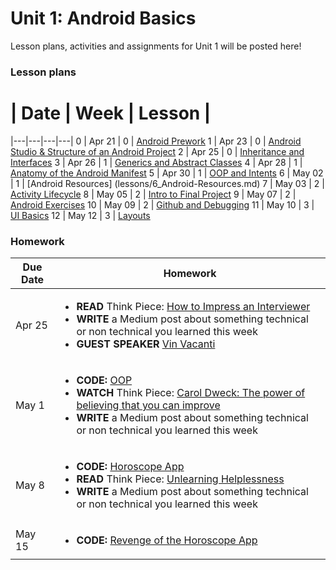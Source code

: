 # Unit 1: Android Basics

Lesson plans, activities and assignments for Unit 1 will be posted here!

### Lesson plans

 # |  Date | Week | Lesson |
|---|---|---|---|
 0 | Apr 21 | 0 | [Android Prework](lessons/0_Android-Prework.md)
 1 | Apr 23 | 0 | [Android Studio & Structure of an Android Project](lessons/1_Android-Studio-Structure-of-Android-Project.md)
 2 | Apr 25 | 0 | [Inheritance and Interfaces](lessons/2_Interfaces-And-Inheritance)
 3 | Apr 26 | 1 | [Generics and Abstract Classes](/lessons/3_Generics-and-Abstract-Classes.md)
 4 | Apr 28 | 1 | [Anatomy of the Android Manifest](/lessons/4_Anatomy_Manifest.md)
 5 | Apr 30 | 1 | [OOP and Intents](exercises/5_OOP-and-Intents)
 6 | May 02 | 1 | [Android Resources] (lessons/6_Android-Resources.md)
 7 | May 03 | 2 | [Activity Lifecycle](lessons/7_Android-Lifecycle.md)
 8 | May 05 | 2 | [Intro to Final Project](lessons/8_Intro-Final-Project.md)
 9 | May 07 | 2 | [Android Exercises](https://github.com/shurane/unit-1-exercises)
 10 | May 09 | 2 | [Github and Debugging](lessons/10_Github-Debugging.md)
 11 | May 10 | 3 | [UI Basics](lessons/11_Android-UI-Basics.md)
 12 | May 12 | 3 | [Layouts](lessons/12_Layouts.md)
### Homework

| Due Date | Homework|
|---|---|
| Apr 25 | <ul><li>**READ** Think Piece: [How to Impress an Interviewer](https://medium.com/@joulee/how-to-impress-an-interviewer-c210d9d8e84a)</li><li>**WRITE** a Medium post about something technical or non technical you learned this week</li><li>**GUEST SPEAKER** [Vin Vacanti](speakers/vin-vacanti.md)</li></ul>
| May 1 | <ul><li>**CODE:** [OOP](homework/week-0.md)</li><li>**WATCH** Think Piece: [Carol Dweck: The power of believing that you can improve](http://www.ted.com/talks/carol_dweck_the_power_of_believing_that_you_can_improve)</li><li>**WRITE** a Medium post about something technical or non technical you learned this week</li></ul>
| May 8 | <ul><li>**CODE:** [Horoscope App](homework/week-1.md)</li><li>**READ** Think Piece: [Unlearning Helplessness](http://braythwayt.com/2015/01/20/learned-helplessness.html)</li><li>**WRITE** a Medium post about something technical or non technical you learned this week</li></ul>
| May 15 | <ul><li>**CODE:** [Revenge of the Horoscope App](homework/week-2.md)
